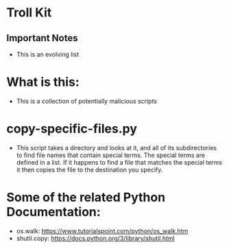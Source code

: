 # Troll Kit

## Important Notes
* This is an evolving list

# What is this:
* This is a collection of potentially malicious scripts

# copy-specific-files.py
* This script takes a directory and looks at it, and all of its subdirectories to find file names that contain special terms. The special terms are defined in a list. If it happens to find a file that matches the special terms it then copies the file to the destination you specify. 

# Some of the related Python Documentation:
* os.walk: https://www.tutorialspoint.com/python/os_walk.htm
* shutil.copy: https://docs.python.org/3/library/shutil.html
